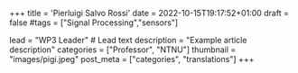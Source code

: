 +++
title = 'Pierluigi Salvo Rossi'
date = 2022-10-15T19:17:52+01:00
draft = false
#tags = ["Signal Processing","sensors"]

lead = "WP3 Leader" # Lead text
description =  "Example article description"
categories = ["Professor", "NTNU"]
thumbnail = "images/pigi.jpeg"
post_meta = ["categories", "translations"]
+++
